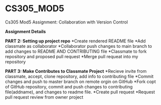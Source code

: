 # CS305_MOD5
Cs305 Mod5 Assignment: Collaboration with Version Control

**Assignment Details**

**PART 2: Setting up project repo**
  *Create rendered README file
  *Add classmate as collaborator
  *Collaborator push changes to main branch to add changes to README AND CONTRIBUTING file
  *Classmate to fork repository and proposed pull request 
  *Merge pull requeat into my repository

**PART 3: Make Contributes to Classmate Project**
  *Recieve invite from classmate, accept, clone repository, add info to contributing file
  *Commit changes and push to master branch on remote orgin on GitHub
  *Fork copt of GitHub repository, commit and push changes to contributing file(addname), and changes to readme file.
  *Create pull request
  *Request pull request review from owner project

